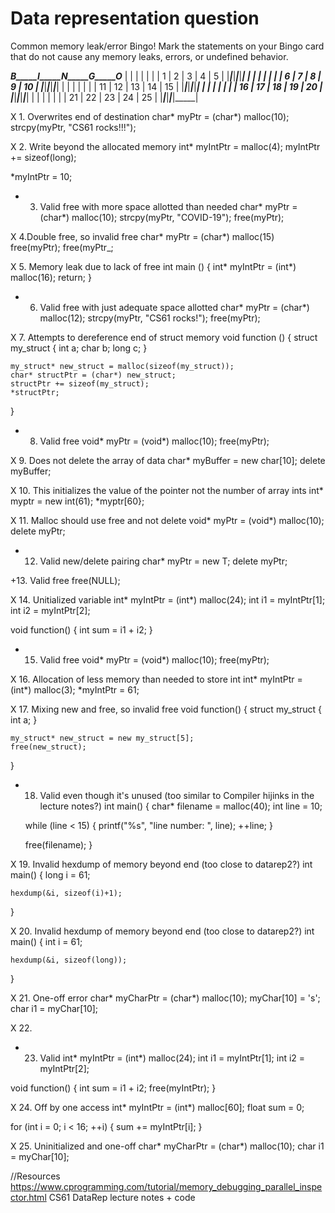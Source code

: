 Data representation question
============================

Common memory leak/error Bingo! Mark the statements on your Bingo card that do not cause any memory leaks, errors, or undefined behavior.

___B_____I_____N_____G_____O___
|     |     |     |     |     |
|  1  |  2  |  3  |  4  |  5  |
|_____|_____|_____|_____|_____|
|     |     |     |     |     |
|  6  |  7  |  8  |  9  | 10  |
|_____|_____|_____|_____|_____|
|     |     |     |     |     |
|  11 |  12 |  13 | 14  |  15 |
|_____|_____|_____|_____|_____|
|     |     |     |     |     |
|  16 |  17 |  18 |  19 |  20 |
|_____|_____|_____|_____|_____|
|     |     |     |     |     |
|  21 |  22 |  23 |  24 |  25 |
|_____|_____|_____|_____|_____|



X 1. Overwrites end of destination
char* myPtr = (char*) malloc(10);
strcpy(myPtr, "CS61 rocks!!!");


X 2. Write beyond the allocated memory
int* myIntPtr = malloc(4);
myIntPtr += sizeof(long);

*myIntPtr = 10;


+ 3. Valid free with more space allotted than needed
char* myPtr = (char*) malloc(10);
strcpy(myPtr, "COVID-19");
free(myPtr);


X 4.Double free, so invalid free
char* myPtr = (char*) malloc(15)
free(myPtr);
free(myPtr_;


X 5. Memory leak due to lack of free
int main () {
	int* myIntPtr = (int*) malloc(16);
	return;
}


+ 6. Valid free with just adequate space allotted
char* myPtr = (char*) malloc(12); 
strcpy(myPtr, "CS61 rocks!");
free(myPtr);


X 7. Attempts to dereference end of struct memory
void function () {
	struct my_struct {
		int a;
		char b;
		long c;
	}

	my_struct* new_struct = malloc(sizeof(my_struct));
	char* structPtr = (char*) new_struct;
	structPtr += sizeof(my_struct);
	*structPtr;
}


+ 8. Valid free
void* myPtr = (void*) malloc(10);
free(myPtr);


X 9. Does not delete the array of data
char* myBuffer = new char[10];
delete myBuffer;


X 10. This initializes the value of the pointer not the number of array ints
int* myptr = new int(61);
*myptr[60};


X 11. Malloc should use free and not delete
void* myPtr = (void*) malloc(10);
delete myPtr;


+ 12. Valid new/delete pairing 
char* myPtr = new T;
delete myPtr;


+13. Valid free
free(NULL);


X 14. Unitialized variable
int* myIntPtr = (int*) malloc(24);
int i1 = myIntPtr[1];
int i2 = myIntPtr[2];

void function() {
	int sum = i1 + i2;
}


+ 15. Valid free
void* myPtr = (void*) malloc(10);
free(myPtr);


X 16. Allocation of less memory than needed to store int
int* myIntPtr = (int*) malloc(3);
*myIntPtr = 61;


X 17. Mixing new and free, so invalid free
void function() {
	struct my_struct {
		int a;
	}
	
	my_struct* new_struct = new my_struct[5];
	free(new_struct);
}


+ 18. Valid even though it's unused (too similar to Compiler hijinks in the lecture notes?)
int main() {
	char* filename = malloc(40);
	int line = 10;
	
	while (line < 15) {
		printf("%s", "line number: ", line);
		++line;
	}
	
	free(filename);
}


X 19. Invalid hexdump of memory beyond end (too close to datarep2?)
int main() {
	long i = 61;
	
	hexdump(&i, sizeof(i)+1);
}


X 20. Invalid hexdump of memory beyond end (too close to datarep2?)
int main() {
	int i = 61;
	
	hexdump(&i, sizeof(long));
}


X 21. One-off error
char* myCharPtr = (char*) malloc(10);
myChar[10] = 's';
char i1 = myChar[10];

X 22. 


+ 23. Valid
int* myIntPtr = (int*) malloc(24);
int i1 = myIntPtr[1];
int i2 = myIntPtr[2];

void function()
{
	int sum = i1 + i2;
	free(myIntPtr);
}


X 24. Off by one access
int* myIntPtr = (int*) malloc[60];
float sum = 0;

for (int i = 0; i < 16; ++i) {
  sum += myIntPtr[i];
}


X 25. Uninitialized and one-off
char* myCharPtr = (char*) malloc(10);
char i1 = myChar[10];


//Resources
https://www.cprogramming.com/tutorial/memory_debugging_parallel_inspector.html
CS61 DataRep lecture notes + code

